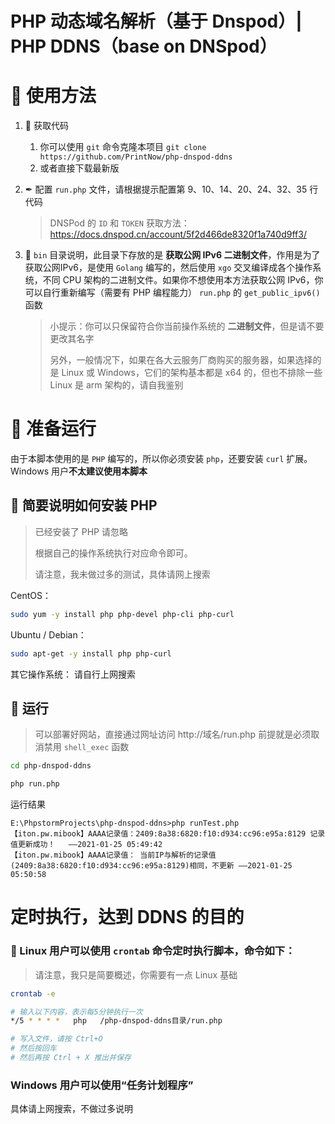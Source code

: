 # PHP 动态域名解析（基于 Dnspod）| PHP DDNS（base on DNSpod）

# 🍕 使用方法

1. 🎁 获取代码
    1. 你可以使用 `git` 命令克隆本项目 `git clone https://github.com/PrintNow/php-dnspod-ddns`
    2. 或者直接下载最新版
2. ✒ 配置 `run.php` 文件，请根据提示配置第 9、10、14、20、24、32、35 行代码

   > DNSPod 的 `ID` 和 `TOKEN` 获取方法：https://docs.dnspod.cn/account/5f2d466de8320f1a740d9ff3/

3. 📁 `bin` 目录说明，此目录下存放的是 **获取公网 IPv6 二进制文件**，作用是为了获取公网IPv6，是使用 `Golang` 编写的，然后使用 `xgo` 交叉编译成各个操作系统，不同 CPU
   架构的二进制文件。如果你不想使用本方法获取公网 IPv6，你可以自行重新编写（需要有 PHP 编程能力） `run.php` 的 `get_public_ipv6()` 函数
   
   > 小提示：你可以只保留符合你当前操作系统的 **二进制文件**，但是请不要更改其名字
   >
   > 另外，一般情况下，如果在各大云服务厂商购买的服务器，如果选择的是 Linux 或 Windows，它们的架构基本都是 x64 的，但也不排除一些 Linux 是 arm 架构的，请自我鉴别

# 🚗 准备运行

由于本脚本使用的是 `PHP` 编写的，所以你必须安装 `php`，还要安装 `curl` 扩展。Windows 用户**不太建议使用本脚本**

## 🐘 简要说明如何安装 PHP

> 已经安装了 PHP 请忽略
>
> 根据自己的操作系统执行对应命令即可。
>
> 请注意，我未做过多的测试，具体请网上搜索

CentOS：

```bash
sudo yum -y install php php-devel php-cli php-curl
```

Ubuntu / Debian：

```bash
sudo apt-get -y install php php-curl
```

其它操作系统： 请自行上网搜索

## 🚀 运行

> 可以部署好网站，直接通过网址访问 http://域名/run.php
> 前提就是必须取消禁用 `shell_exec` 函数

```bash
cd php-dnspod-ddns

php run.php
```

运行结果

```log
E:\PhpstormProjects\php-dnspod-ddns>php runTest.php
【iton.pw.mibook】AAAA记录值：2409:8a38:6820:f10:d934:cc96:e95a:8129 记录值更新成功！   ——2021-01-25 05:49:42
【iton.pw.mibook】AAAA记录值： 当前IP与解析的记录值(2409:8a38:6820:f10:d934:cc96:e95a:8129)相同，不更新 ——2021-01-25 05:50:58
```

# 定时执行，达到 DDNS 的目的

### 🐧 Linux 用户可以使用 `crontab` 命令定时执行脚本，命令如下：

> 请注意，我只是简要概述，你需要有一点 Linux 基础

```bash
crontab -e

# 输入以下内容，表示每5分钟执行一次
*/5 * * * *   php   /php-dnspod-ddns目录/run.php

# 写入文件，请按 Ctrl+O
# 然后按回车
# 然后再按 Ctrl + X 推出并保存
```

### Windows 用户可以使用“任务计划程序”

具体请上网搜索，不做过多说明